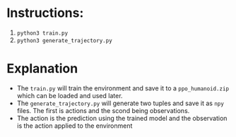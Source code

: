 # Instructions:

1. `python3 train.py`
2. `python3 generate_trajectory.py`

# Explanation

- The `train.py` will train the environment and save it to a `ppo_humanoid.zip` which can be loaded and used later.
- The `generate_trajectory.py` will generate two tuples and save it as `npy` files. The first is actions and the scond being observations.
- The action is the prediction using the trained model and the observation is the action applied to the environment
